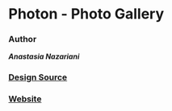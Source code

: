 # Photon - Photo Gallery

### Author
***Anastasia Nazariani***


### [Design Source](https://preview.colorlib.com/theme/photon/index.html)

### [Website](https://anastasianazariani.github.io/anastasia_nazariani/)